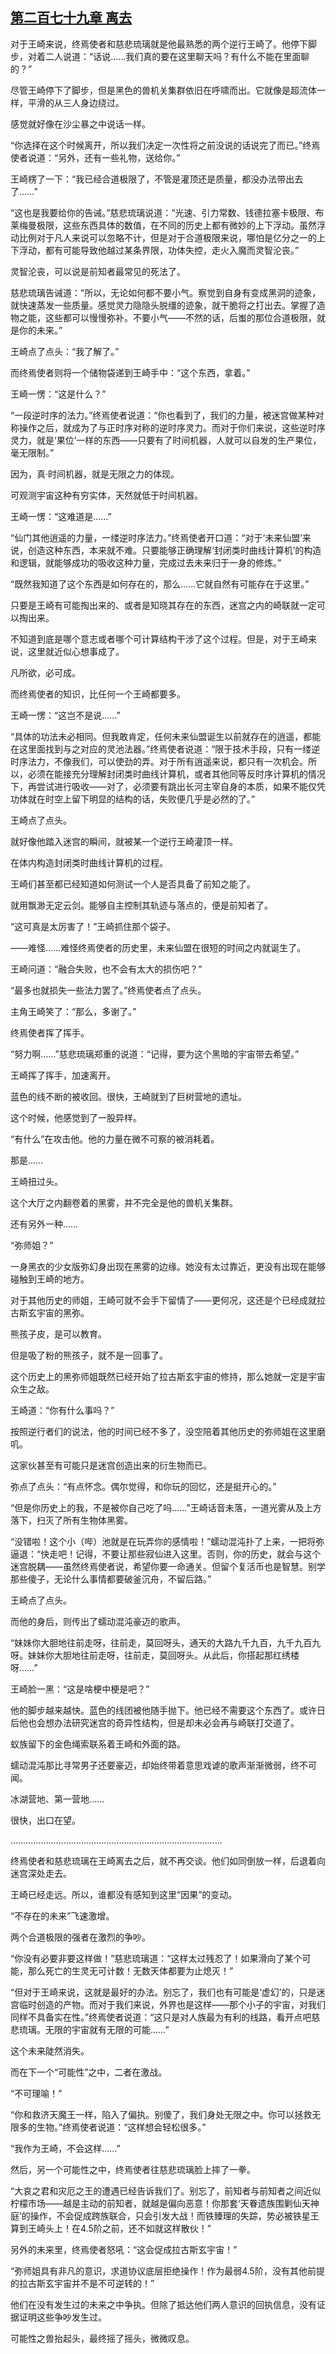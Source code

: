 ## [第二百七十九章 离去](https://www.xxbiquge.com/11_11207/9245741.html)


  对于王崎来说，终焉使者和慈悲琉璃就是他最熟悉的两个逆行王崎了。他停下脚步，对着二人说道：“话说……我们真的要在这里聊天吗？有什么不能在里面聊的？”

  尽管王崎停下了脚步，但是黑色的兽机关集群依旧在呼啸而出。它就像是超流体一样，平滑的从三人身边绕过。

  感觉就好像在沙尘暴之中说话一样。

  “你选择在这个时候离开，所以我们决定一次性将之前没说的话说完了而已。”终焉使者说道：“另外，还有一些礼物，送给你。”

  王崎楞了一下：“我已经合道极限了，不管是灌顶还是质量，都没办法带出去了……”

  “这也是我要给你的告诫。”慈悲琉璃说道：“光速、引力常数、钱德拉塞卡极限、布莱梅曼极限，这些东西具体的数值，在不同的历史上都有微妙的上下浮动。虽然浮动比例对于凡人来说可以忽略不计，但是对于合道极限来说，哪怕是亿分之一的上下浮动，都有可能导致他越过某条界限，功体失控，走火入魔而灵智沦丧。”

  灵智沦丧，可以说是前知者最常见的死法了。

  慈悲琉璃告诫道：“所以，无论如何都不要小气。察觉到自身有变成黑洞的迹象，就快速蒸发一些质量。感觉灵力隐隐头脱缰的迹象，就干脆将之打出去。掌握了造物之能，这些都可以慢慢弥补。不要小气——不然的话，后蚩的那位合道极限，就是你的未来。”

  王崎点了点头：“我了解了。”

  而终焉使者则将一个储物袋递到王崎手中：“这个东西，拿着。”

  王崎一愣：“这是什么？”

  “一段逆时序的法力。”终焉使者说道：“你也看到了，我们的力量，被迷宫做某种对称操作之后，就成为了与正时序对称的逆时序灵力。而对于你们来说，这些逆时序灵力，就是‘果位’一样的东西——只要有了时间机器，人就可以自发的生产果位，毫无限制。”

  因为，真·时间机器，就是无限之力的体现。

  可观测宇宙这种有穷实体，天然就低于时间机器。

  王崎一愣：“这难道是……”

  “仙门其他逍遥的力量，一缕逆时序法力。”终焉使者开口道：“对于‘未来仙盟’来说，创造这种东西，本来就不难。只要能够正确理解‘封闭类时曲线计算机’的构造和逻辑，就能够成功的吸收这种力量，完成过去未来归于一身的修炼。”

  “既然我知道了这个东西是如何存在的，那么……它就自然有可能存在于这里。”

  只要是王崎有可能掏出来的、或者是知晓其存在的东西，迷宫之内的崎联就一定可以掏出来。

  不知道到底是哪个意志或者哪个可计算结构干涉了这个过程。但是，对于王崎来说，这里就近似心想事成了。

  凡所欲，必可成。

  而终焉使者的知识，比任何一个王崎都要多。

  王崎一愣：“这岂不是说……”

  “具体的功法未必相同。但我敢肯定，任何未来仙盟诞生以前就存在的逍遥，都能在这里面找到与之对应的灵池法器。”终焉使者说道：“限于技术手段，只有一缕逆时序法力，不像我们，可以使劲的弄。对于所有逍遥来说，都只有一次机会。所以，必须在能接充分理解封闭类时曲线计算机，或者其他同等反时序计算机的情况下，再尝试进行吸收——对了，必须要有跳出长河主宰自身的本质，如果不能仅凭功体就在时空上留下明显的结构的话，失败便几乎是必然的了。”

  王崎点了点头。

  就好像他踏入迷宫的瞬间，就被某一个逆行王崎灌顶一样。

  在体内构造封闭类时曲线计算机的过程。

  王崎们甚至都已经知道如何测试一个人是否具备了前知之能了。

  就用飘渺无定云剑。能够自主控制其轨迹与落点的，便是前知者了。

  “这可真是太厉害了！”王崎抓住那个袋子。

  ——难怪……难怪终焉使者的历史里，未来仙盟在很短的时间之内就诞生了。

  王崎问道：“融合失败，也不会有太大的损伤吧？”

  “最多也就损失一些法力罢了。”终焉使者点了点头。

  主角王崎笑了：“那么，多谢了。”

  终焉使者挥了挥手。

  “努力啊……”慈悲琉璃郑重的说道：“记得，要为这个黑暗的宇宙带去希望。”

  王崎挥了挥手，加速离开。

  蓝色的线不断的被收回。很快，王崎就到了巨树营地的遗址。

  这个时候，他感觉到了一股异样。

  “有什么”在攻击他。他的力量在微不可察的被消耗着。

  那是……

  王崎扭过头。

  这个大厅之内翻卷着的黑雾，并不完全是他的兽机关集群。

  还有另外一种……

  “弥师姐？”

  一身黑衣的少女版弥幻身出现在黑雾的边缘。她没有太过靠近，更没有出现在能够碰触到王崎的地方。

  对于其他历史的师姐，王崎可就不会手下留情了——更何况，这还是个已经成就拉古斯玄宇宙的黑弥。

  熊孩子皮，是可以教育。

  但是吸了粉的熊孩子，就不是一回事了。

  这个历史上的黑弥师姐既然已经开始了拉古斯玄宇宙的修持，那么她就一定是宇宙众生之敌。

  王崎道：“你有什么事吗？”

  按照逆行者们的说法，他的时间已经不多了，没空陪着其他历史的弥师姐在这里磨叽。

  这家伙甚至有可能只是迷宫创造出来的衍生物而已。

  弥点了点头：“有点怀念。偶尔觉得，和你玩的回忆，还是挺开心的。”

  “但是你历史上的我，不是被你自己吃了吗……”王崎话音未落，一道光雾从及上方落下，扫灭了所有生物体黑雾。

  “没错啦！这个小（哔）池就是在玩弄你的感情啦！”蠕动混沌扑了上来，一把将弥逼退：“快走吧！记得，不要让那些寂仙进入这里。否则，你的历史，就会与这个迷宫脱耦——虽然终焉使者说，希望你要一命通关。但留个复活币也是智慧。别学那些傻子，无论什么事情都要破釜沉舟，不留后路。”

  王崎点了点头。

  而他的身后，则传出了蠕动混沌豪迈的歌声。

  “妹妹你大胆地往前走呀，往前走，莫回呀头，通天的大路九千九百，九千九百九呀。妹妹你大胆地往前走呀，往前走，莫回呀头。从此后，你搭起那红绣楼呀……”

  王崎脸一黑：“这是啥梗中梗是吧？”

  他的脚步越来越快。蓝色的线团被他随手抛下。他已经不需要这个东西了。或许日后他也会想办法研究迷宫的奇异性结构，但是却未必会再与崎联打交道了。

  蚁族留下的金色绳索联系着王崎和外面的路。

  蠕动混沌那比寻常男子还要豪迈，却始终带着意思戏谑的歌声渐渐微弱，终不可闻。

  冰湖营地、第一营地……

  很快，出口在望。

  …………………………………………………………………………

  终焉使者和慈悲琉璃在王崎离去之后，就不再交谈。他们如同倒放一样，后退着向迷宫深处走去。

  王崎已经走远。所以，谁都没有感知到这里“因果”的变动。

  “不存在的未来”飞速激增。

  两个合道极限的强者在激烈的争吵。

  “你没有必要非要这样做！”慈悲琉璃道：“这样太过残忍了！如果滑向了某个可能，那么死亡的生灵无可计数！无数天体都要为止熄灭！”

  “但对于王崎来说，这就是最好的办法。别忘了，我们也有可能是‘虚幻’的，只是迷宫临时创造的产物。而对于我们来说，外界也是这样——那个小子的宇宙，对我们同样不具备实在性。”终焉使者说道：“这只是对人族最为有利的线路，看开点吧慈悲琉璃。无限的宇宙就有无限的可能……”

  这个未来陡然消失。

  而在下一个“可能性”之中，二者在激战。

  “不可理喻！”

  “你和救济天魔王一样，陷入了偏执。别傻了，我们身处无限之中。你可以拯救无限多的生物。”终焉使者说道：“这样想会轻松很多。”

  “我作为王崎，不会这样……”

  然后，另一个可能性之中，终焉使者往慈悲琉璃脸上摔了一拳。

  “大哀之君和灾厄之王的遭遇已经告诉我们了。别忘了，前知者与前知者之间近似柠檬市场——越是主动的前知者，就越是偏向恶意！你那套‘天眷遗族围剿仙天神庭’的操作，不会促成跨族联合，只会引发大战！而铁臻理的失踪，势必被铁星王算到王崎头上！在4.5阶之前，还不如就这样散伙！”

  另外的未来里，终焉使者怒吼：“这会促成拉古斯玄宇宙！”

  “弥师姐具有非凡的意识，求道协议底层拒绝操作！作为最弱4.5阶，没有其他前提的拉古斯玄宇宙并不是不可逆转的！”

  他们在没有发生过的未来之中争执。但除了抵达他们两人意识的回执信息，没有证据证明这些争吵发生过。

  可能性之兽抬起头，最终摇了摇头，微微叹息。
